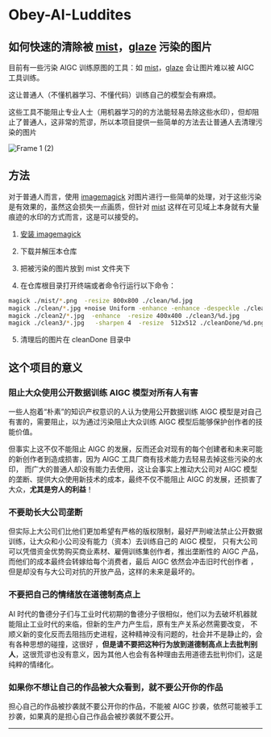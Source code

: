 # Obey-AI-Luddites

## 如何快速的清除被 [mist](https://github.com/mist-project/mist)，[glaze](https://glaze.cs.uchicago.edu/) 污染的图片

目前有一些污染 AIGC 训练原图的工具：如 [mist](https://github.com/mist-project/mist)，[glaze](https://glaze.cs.uchicago.edu/) 会让图片难以被 AIGC 工具训练。

这让普通人（不懂机器学习、不懂代码）训练自己的模型会有麻烦。

这些工具不能阻止专业人士（用机器学习的的方法能轻易去除这些水印），但却阻止了普通人，这非常的荒谬，所以本项目提供一些简单的方法去让普通人去清理污染的图片


 ![Frame 1 (2)](https://user-images.githubusercontent.com/126896234/231055742-a4384cbb-a480-4063-b34d-7addef300329.jpg)

## 方法

对于普通人而言，使用 [imagemagick](https://imagemagick.org/script/download.php) 对图片进行一些简单的处理，对于这些污染是有效果的，虽然这会损失一点画质，但针对 [mist](https://github.com/mist-project/mist) 这样在可见域上本身就有大量痕迹的水印的方式而言，这是可以接受的。



1. [安装 imagemagick](https://imagemagick.org/script/download.php)

3. 下载并解压本仓库

3. 把被污染的图片放到 mist 文件夹下

4. 在仓库根目录打开终端或者命令行运行以下命令：

```bash
magick ./mist/*.png  -resize 800x800 ./clean/%d.jpg
magick ./clean/*.jpg +noise Uniform -enhance -enhance -despeckle ./clean2/%d.jpg
magick ./clean2/*.jpg  -enhance  -resize 400x400 ./clean3/%d.jpg
magick ./clean3/*.jpg   -sharpen 4  -resize  512x512 ./cleanDone/%d.png

```
5. 清理后的图片在 cleanDone 目录中


## 这个项目的意义

### 阻止大众使用公开数据训练 AIGC 模型对所有人有害

一些人抱着“朴素”的知识产权意识的人认为使用公开数据训练 AIGC 模型是对自己有害的，需要阻止，以为通过污染阻止大众训练 AIGC 模型后能够保护创作者的技能价值。

但事实上这不仅不能阻止 AIGC 的发展，反而还会对现有的每个创建者和未来可能的新创作者到造成损害，因为 AIGC 工具厂商有技术能力去轻易去掉这些污染的水印，
而广大的普通人却没有能力去使用，这让会事实上推动大公司对 AIGC 模型的垄断、提供大众使用新技术的成本，最终不仅不能阻止 AIGC 的发展，还损害了大众，**尤其是穷人的利益**！



### 不要助长大公司垄断

但实际上大公司们比他们更加希望有严格的版权限制，最好严刑峻法禁止公开数据训练，让大众和小公司没有能力（资本）去训练自己的 AIGC 模型，
只有大公司可以凭借资金优势购买商业素材、雇佣训练集创作者，推出垄断性的 AIGC 产品，而他们的成本最终会转嫁给每个消费者，最后 AIGC 依然会冲击旧时代创作者
，但是却没有与大公司对抗的开放产品，这样的未来是最坏的。


### 不要把自己的情绪放在道德制高点上

AI 时代的鲁德分子们与工业时代初期的鲁德分子很相似，他们以为去破坏机器就能阻止工业时代的来临，但新的生产力产生后，原有生产关系必然需要改变，
不顺义新的变化反而去阻挡历史进程，这种精神没有问题的，社会并不是静止的，会有各种思想的碰撞，这很好 ，**但是请不要把这种行为放到道德制高点上去批判别人**，这很荒谬也没有意义，因为其他人也会有各种理由去用道德去批判你们，这是纯粹的情绪化。


### 如果你不想让自己的作品被大众看到，就不要公开你的作品 

担心自己的作品被抄袭就不要公开你的作品，不能被 AIGC 抄袭，依然可能被手工抄袭，如果真的是担心自己作品会被抄袭就不要公开。

--- 



